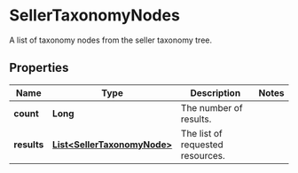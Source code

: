 

# SellerTaxonomyNodes

A list of taxonomy nodes from the seller taxonomy tree.

## Properties

Name | Type | Description | Notes
------------ | ------------- | ------------- | -------------
**count** | **Long** | The number of results. | 
**results** | [**List&lt;SellerTaxonomyNode&gt;**](SellerTaxonomyNode.md) | The list of requested resources. | 



